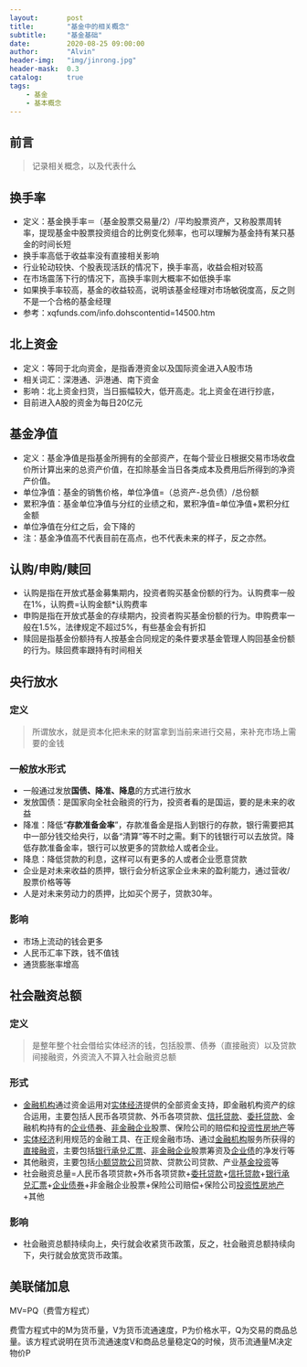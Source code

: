 ```yaml
---
layout:       post
title:        "基金中的相关概念"
subtitle:     "基金基础"
date:         2020-08-25 09:00:00
author:       "Alvin"
header-img:   "img/jinrong.jpg"
header-mask:  0.3
catalog:      true
tags:
    - 基金
    - 基本概念
---
```


## 前言

> 记录相关概念，以及代表什么

## 换手率

- 定义：基金换手率＝（基金股票交易量/2）/平均股票资产，又称股票周转率，提现基金中股票投资组合的比例变化频率，也可以理解为基金持有某只基金的时间长短
- 换手率高低于收益率没有直接相关影响
- 行业轮动较快、个股表现活跃的情况下，换手率高，收益会相对较高
- 在市场震荡下行的情况下，高换手率则大概率不如低换手率
- 如果换手率较高，基金的收益较高，说明该基金经理对市场敏锐度高，反之则不是一个合格的基金经理
- 参考：xqfunds.com/info.dohscontentid=14500.htm

## 北上资金

- 定义：等同于北向资金，是指香港资金以及国际资金进入A股市场
- 相关词汇：深港通、沪港通、南下资金
- 影响：北上资金扫货，当日振幅较大，低开高走。北上资金在进行抄底，
- 目前进入A股的资金为每日20亿元

## 基金净值

- 定义：基金净值是指基金所拥有的全部资产，在每个营业日根据交易市场收盘价所计算出来的总资产价值，在扣除基金当日各类成本及费用后所得到的净资产价值。
- 单位净值：基金的销售价格，单位净值=（总资产-总负债）/总份额
- 累积净值：基金单位净值与分红的业绩之和，累积净值=单位净值+累积分红金额
- 单位净值在分红之后，会下降的
- 注：基金净值高不代表目前在高点，也不代表未来的样子，反之亦然。

## 认购/申购/赎回

- 认购是指在开放式基金募集期内，投资者购买基金份额的行为。认购费率一般在1%，认购费=认购金额*认购费率
- 申购是指在开放式基金的存续期内，投资者购买基金份额的行为。申购费率一般在1.5%，法律规定不超过5%，有些基金会有折扣
- 赎回是指基金份额持有人按基金合同规定的条件要求基金管理人购回基金份额的行为。赎回费率跟持有时间相关

## 央行放水

### 定义

> 所谓放水，就是资本化把未来的财富拿到当前来进行交易，来补充市场上需要的金钱

### 一般放水形式

- 一般通过发放**国债、降准、降息**的方式进行放水
- 发放国债：是国家向全社会融资的行为，投资者看的是国运，要的是未来的收益
- 降准：降低“**存款准备金率**”，存款准备金是指人到银行的存款，银行需要把其中一部分钱交给央行，以备“清算”等不时之需。剩下的钱银行可以去放贷。降低存款准备金率，银行可以放更多的贷款给人或者企业。
- 降息：降低贷款的利息，这样可以有更多的人或者企业愿意贷款
- 企业是对未来收益的质押，银行会分析这家企业未来的盈利能力，通过营收/股票价格等等
- 人是对未来劳动力的质押，比如买个房子，贷款30年。

### 影响

- 市场上流动的钱会更多
- 人民币汇率下跌，钱不值钱
- 通货膨胀率增高

## 社会融资总额

### 定义

> 是整年整个社会借给实体经济的钱，包括股票、债券（直接融资）以及贷款间接融资，外资流入不算入社会融资总额

### 形式

- [金融机构](https://baike.baidu.com/item/金融机构)通过资金运用对[实体经济](https://baike.baidu.com/item/实体经济)提供的全部资金支持，即金融机构资产的综合运用，主要包括人民币各项贷款、外币各项贷款、[信托贷款](https://baike.baidu.com/item/信托贷款)、[委托贷款](https://baike.baidu.com/item/委托贷款)、金融机构持有的[企业债券](https://baike.baidu.com/item/企业债券)、[非金融企业](https://baike.baidu.com/item/非金融企业)股票、保险公司的赔偿和[投资性房地产](https://baike.baidu.com/item/投资性房地产)等
- [实体经济](https://baike.baidu.com/item/实体经济)利用规范的金融工具、在正规金融市场、通过[金融机构](https://baike.baidu.com/item/金融机构)服务所获得的[直接融资](https://baike.baidu.com/item/直接融资)，主要包括[银行承兑汇票](https://baike.baidu.com/item/银行承兑汇票)、[非金融企业](https://baike.baidu.com/item/非金融企业)股票筹资及[企业债](https://baike.baidu.com/item/企业债)的净发行等
- 其他融资，主要包括[小额贷款公司](https://baike.baidu.com/item/小额贷款公司)贷款、贷款公司贷款、产业[基金投资](https://baike.baidu.com/item/基金投资)等
- 社会融资总量=人民币各项贷款+外币各项贷款+[委托贷款](https://baike.baidu.com/item/委托贷款)+[信托贷款](https://baike.baidu.com/item/信托贷款)+[银行承兑汇票](https://baike.baidu.com/item/银行承兑汇票)+[企业债券](https://baike.baidu.com/item/企业债券)+非金融企业股票+保险公司赔偿+保险公司[投资性房地产](https://baike.baidu.com/item/投资性房地产)+其他

### 影响

- 社会融资总额持续向上，央行就会收紧货币政策，反之，社会融资总额持续向下，央行就会放宽货币政策。



## 美联储加息

MV=PQ（费雪方程式）

费雪方程式中的M为货币量，V为货币流通速度，P为价格水平，Q为交易的商品总量。该方程式说明在货币流通速度V和商品总量稳定Q的时候，货币流通量M决定物价P